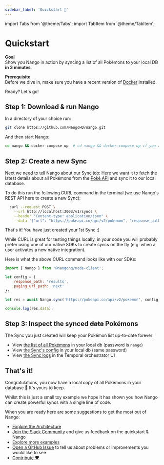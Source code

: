 ```yaml
---
sidebar_label: 'Quickstart 🚀'
---
```


import Tabs from '@theme/Tabs';
import TabItem from '@theme/TabItem';

# Quickstart

**Goal**  
Show you Nango in action by syncing a list of all Pokémons to your local DB **in 3 minutes**.

**Prerequisite**  
Before we dive in, make sure you have a recent version of [Docker](https://www.docker.com/products/docker-desktop/) installed.

Ready? Let's go!

## Step 1: Download & run Nango

In a directory of your choice run:

```bash
git clone https://github.com/NangoHQ/nango.git
```

And then start Nango:
```bash
cd nango && docker compose up  # cd nango && docker-compose up if you are on an older version of docker
```

## Step 2: Create a new Sync

Next we need to tell Nango about our Sync job: Here we want it to fetch the latest details about all Pokémons from the [Poké API](https://pokeapi.co/) and sync it to our local database.

To do this run the following CURL command in the terminal (we use Nango's REST API here to create a new Sync):

```bash
  curl --request POST \
    --url http://localhost:3003/v1/syncs \
    --header "Content-type: application/json" \
    --data '{"url": "https://pokeapi.co/api/v2/pokemon", "response_path": "results", "paging_url_path":"next"}'
```

That's it! You have just created your 1st Sync :)

While CURL is great for testing things locally, in your code you will probably prefer using one of our native SDKs to create syncs on the fly (e.g. when a user activates a new native integration).

Here is what the above CURL command looks like with our SDKs:
<Tabs groupId="programming-language">

  <TabItem value="node" label="Node SDK">

```js
import { Nango } from '@nangohq/node-client';

let config = {
    response_path: 'results',
    paging_url_path: 'next'
};

let res = await Nango.sync('https://pokeapi.co/api/v2/pokemon', config);

console.log(res.data);
```
  </TabItem>
</Tabs>


## Step 3: Inspect the synced ~~data~~ Pokémons

The Sync you just created will keep your Pokémon list up-to-date forever:
- View [the list of all Pokémons](http://localhost:8080/?pgsql=nango-db&username=nango&db=nango&ns=nango&select=_nango_sync_1) in your local db (password is `nango`)
- View [the Sync's config](http://localhost:8080/?pgsql=nango-db&username=nango&db=nango&ns=nango&select=_nango_syncs) in your local db (same password)
- View [the Sync logs](http://localhost:8011) in the Temporal orchestrator UI


## That's it!

Congratulations, you now have a local copy of all Pokémons in your database 🎉 It's yours to keep.

Whilst this is just a small toy example we hope it has shown you how Nango can create powerful syncs with a single line of code.

When you are ready here are some suggestions to get the most out of Nango:
* [Explore the Architecture](architecture.md)
* [Join the Slack Community](https://nango.dev/slack) and give us feedback on the quickstart & Nango
* [Explore more examples](real-world-examples.md)
* [Open a GitHub Issue](https://github.com/NangoHQ/nango/issues/new) to tell us about problems or improvements you would like to see
* [Contribute ❤️](contributing.md)

